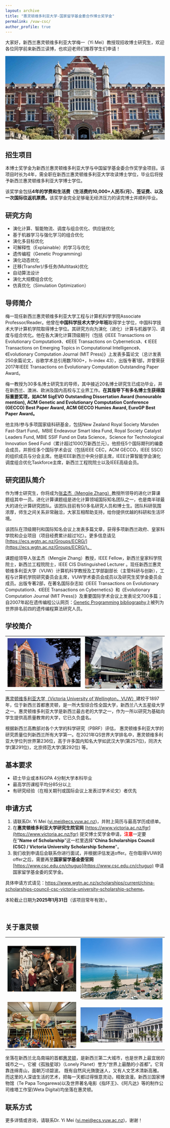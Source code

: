 ```yaml
---
layout: archive
title: "惠灵顿维多利亚大学-国家留学基金委合作博士奖学金"
permalink: /vuw-csc/
author_profile: true
---
```


大家好，新西兰惠灵顿维多利亚大学梅一（Yi Mei）教授现招收博士研究生，欢迎各位同学前来新西兰读博，也欢迎老师们推荐学生们申请！

![](/images/vuw4.jpg)

## 招生项目

本博士奖学金为新西兰惠灵顿维多利亚大学与中国留学基金委合作奖学金项目。该项目时长为4年，需全职在新西兰惠灵顿维多利亚大学攻读博士学位，毕业后将授予新西兰惠灵顿维多利亚大学博士学位。

该奖学金包括<b>4年的学费和生活费（生活费约10,000+人民币/月）、签证费、以及一次国际往返机票费。</b>该奖学金完全足够毫无经济压力的读完博士并顺利毕业。

## 研究方向

- 演化计算、智能物流、调度与组合优化、供应链优化
- 基于机器学习与强化学习的组合优化
- 演化多目标优化
- 可解释性（Explainable）的学习与优化
- 遗传编程（Genetic Programming）
- 演化动态优化
- 迁移(Transfer)/多任务(Multitask)优化
- 自动算法设计
- 演化大规模组合优化
- 仿真优化（Simulation Optimization）

## 导师简介

梅一现任新西兰惠灵顿维多利亚大学工程与计算机科学学院Associate Professor/Reader。他曾在**中国科学技术大学少年班**取得学士学位，中国科学技术大学计算机学院取得博士学位。其研究方向为演化（进化）计算与机器学习、调度与组合优化。他在各大演化计算顶级期刊（包括《IEEE Transactions on Evolutionary Computation》、《IEEE Transactions on Cybernetics》、《 IEEE Transactions on Emerging Topics in Computational Intelligence》、《Evolutionary Computation Journal (MIT Press)》上发表多篇论文（总计发表250余篇论文，谷歌学术总引用数7800+，h-index 43），出版专著1部，并曾荣获2017年IEEE Transactions on Evolutionary Computation Outstanding Paper Award。

梅一教授为30多名博士研究生的导师，其中接近20名博士研究生已成功毕业，并在新西兰、澳洲、欧洲及国内高校与工业界工作。<b>在其指导下有多名博士生获得国际重要奖项，如ACM SigEVO Outstanding Dissertation Award (honourable mention), ACM Genetic and Evolutionary Computation Conference (GECCO) Best Paper Award, ACM GECCO Humies Award, EuroGP Best Paper Award。</b>

他主持/参与多项国家级科研基金，包括New Zealand Royal Society Marsden Fast-Start Fund，MBIE Endeavour Smart Idea Fund, Royal Society Catalyst Leaders Fund, MBIE SSIF Fund on Data Science，Science for Technological Innovation Seed Fund（累计超过1000万新西兰元）。他担任5个国际期刊的编委会成员，并担任多个国际学术会议（包括IEEE CEC，ACM GECCO，IEEE SSCI）的组织成员与分会主席。他是IEEE新西兰中央分部主席，IEEE计算智能学会演化调度组合优化Taskforce主席，新西兰工程院院士以及IEEE高级会员。

## 研究团队简介

作为博士研究生，你将成为[张孟杰（Mengjie Zhang）](https://homepages.ecs.vuw.ac.nz/~mengjie/)教授所领导的进化计算课题组其中一员。进化计算课题组是进化计算领域国际知名团队之一，也是南半球最大的进化计算研究团队。该团队目前有50多名研究人员和博士生。团队科研氛围浓厚，师生之间关系非常融洽，大家互相帮助支持，给你提供优越的科研和生活环境。

该团队在顶级期刊和国际知名会议上发表多篇文章，获得多项新西兰政府、皇家科学院和企业项目（项目经费累计超过1亿）。更多信息请见[https://ecs.wgtn.ac.nz/Groups/ECRG/](https://ecs.wgtn.ac.nz/Groups/ECRG/)。

课题组领导人张孟杰（Mengjie Zhang）教授，IEEE Fellow，新西兰皇家科学院院士，新西兰工程院院士，IEEE CIS Distinguished Lecturer 。现任新西兰惠灵顿维多利亚大学（VUW）计算机科学教授及工学部副部长（主管科研与创新），工程与计算机学院研究委员会主席，VUW学术委员会成员以及研究生奖学金委员会成员。出版专著2部，在著名国际杂志如《IEEE Transactions on Evolutionary Computation》、《IEEE Transactions on Cybernetics》和《Evolutionary Computation Journal (MIT Press)》及重要国际学术会议上发表论文700多篇；自2007年起在遗传编程公认网页：[Genetic Programming bibliography](http://www.cs.bham.ac.uk/~wbl/biblio/gp-html/index.html)上被列为世界排名前四的遗传编程算法研究人员。

## 学校简介

|                   |                     |
|   :---:           |     :---:           |
| ![](/images/vuw1.jpg) | ![](/images/vuw2.jpg) |

[惠灵顿维多利亚大学（Victoria University of Wellington，VUW）](https://www.wgtn.ac.nz/)建校于1897年，位于新西兰首都惠灵顿，是一所大型综合性全国大学，新西兰八大五星级大学之一。惠灵顿维多利亚大学是新西兰最古老的大学之一，作为一所以研究为基础向学生提供高质量教育的大学，它已久负盛名。

根据新西兰高教部对各个大学的科学研究（PBRF）评估， 惠灵顿维多利亚大学的研究质量位列新西兰所有大学第一。在2021年QS世界大学排名中，惠灵顿维多利亚大学位列世界第236位，高于许多国内知名大学如武汉大学(第257位)，同济大学(第291位)，北京师范大学(第292位) 等。

## 基本要求

- 硕士毕业或本科GPA 4分制大学本科毕业
- 最高学历课程平均分85分以上
- 有研究经验（在相关期刊或国际会议上发表过学术论文）者优先

## 申请方式

1. 请联系Dr. Yi Mei (yi.mei@ecs.vuw.ac.nz)，并附上简历与最高学历成绩单。
2. 在<b>惠灵顿维多利亚大学研究生院官网</b> [https://www.victoria.ac.nz/fgr](https://www.victoria.ac.nz/fgr) 提交博士奖学金申请，<b><font color="red">注意</font></b>一定要在"<b>Name of Scholarship</b>"这一栏里选择"<b>China Scholarships Council (CSC) / Victoria University Scholarship Scheme</b>"。
3. 我们收到申请后会联系你进行面试，并根据评估发送offer。在你取得VUW的offer之后，需要再至<b>国家留学基金委官网</b> [https://www.csc.edu.cn/chuguo](https://www.csc.edu.cn/chuguo) 申请国家留学基金委的奖学金。

具体申请方式请见：<a href="https://www.wgtn.ac.nz/scholarships/current/china-scholarships-council-csc-victoria-university-scholarship-scheme">https://www.wgtn.ac.nz/scholarships/current/china-scholarships-council-csc-victoria-university-scholarship-scheme</a>。

本轮截止日期为<b>2025年1月31日</b>（该项目常年有效）。

<br/>

## 关于惠灵顿

|                   |                     |
|   :---:           |     :---:           |
| ![维塔工作室](/images/weta.jpg) | ![Oriental Bay](/images/oriental-bay.jpg) |
| ![机场](/images/airport.png) | ![国会大厦](/images/parliament.jpg) |

坐落在新西兰北岛南端的首都[惠灵顿](https://www.wellingtonnz.com/)，是新西兰第二大城市，也是世界上最宜居的城市之一。它被《孤独星球》（Lonely Planet）誉为“世界上最酷的小首都”。它背靠连绵青山，面朝万顷碧波。 既有自然风光旖旎迷人，又有人文艺术清新高雅。 而这里的人深谙生活的艺术，把每一天都过得惬意灵动，精致浪漫。新西兰国家博物馆（Te Papa Tongarewa)以及世界著名电影《指环王》、《阿凡达》等的制作公司维塔工作室(Weta Digital)均坐落在惠灵顿。

## 联系方式

更多详情或咨询，请联系Dr. Yi Mei (yi.mei@ecs.vuw.ac.nz)，谢谢！

